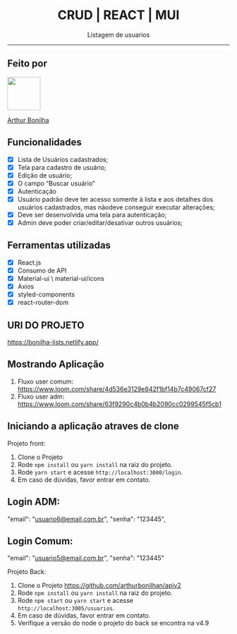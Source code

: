 <h1 align="center">
  CRUD | REACT | MUI
</h1>

<p align="center">Listagem de usuarios</p>

<hr>

## Feito por

[<img src="https://avatars2.githubusercontent.com/u/32990047?v=4" width="75px;"/>](https://github.com/arthurbonilhan)

[Arthur Bonilha](https://github.com/arthurbonilhan)

## Funcionalidades

- [x] Lista de Usuários cadastrados;
- [x] Tela para cadastro de usuário;
- [x] Edição de usuário;
- [x] O campo “Buscar usuário”
- [x] Autenticação
- [x] Usuário padrão deve ter acesso somente à lista e aos detalhes dos usuários cadastrados, mas nãodeve conseguir executar alterações;
- [x] Deve ser desenvolvida uma tela para autenticação;
- [x] Admin deve poder criar/editar/desativar outros usuários;

## Ferramentas utilizadas

- [x] React.js
- [x] Consumo de API
- [x] Material-ui \ material-ui/icons
- [x] Axios
- [x] styled-components
- [x] react-router-dom

## URl DO PROJETO

https://bonilha-lists.netlify.app/

## Mostrando Aplicação

1. Fluxo user comum: https://www.loom.com/share/4d536e3129e842f1bf14b7c49067cf27
2. Fluxo user adm: https://www.loom.com/share/63f9290c4b0b4b2090cc0299545f5cb1

## Iniciando a aplicação atraves de clone

Projeto front:

1. Clone o Projeto
2. Rode `npm install` ou `yarn install` na raiz do projeto.<br />
3. Rode `yarn start` e acesse `http://localhost:3000/login`.<br />
4. Em caso de dúvidas, favor entrar em contato.

## Login ADM:

"email": "usuario6@email.com.br",
"senha": "123445",

## Login Comum:

"email": "usuario5@email.com.br",
"senha": "123445"

Projeto Back:

1. Clone o Projeto https://github.com/arthurbonilhan/apiv2
2. Rode `npm install` ou `yarn install` na raiz do projeto.<br />
3. Rode `npm start` ou `yarn start` e acesse `http://localhost:3005/usuarios`.<br />
4. Em caso de dúvidas, favor entrar em contato.
5. Verifique a versão do node o projeto do back se encontra na v4.9
